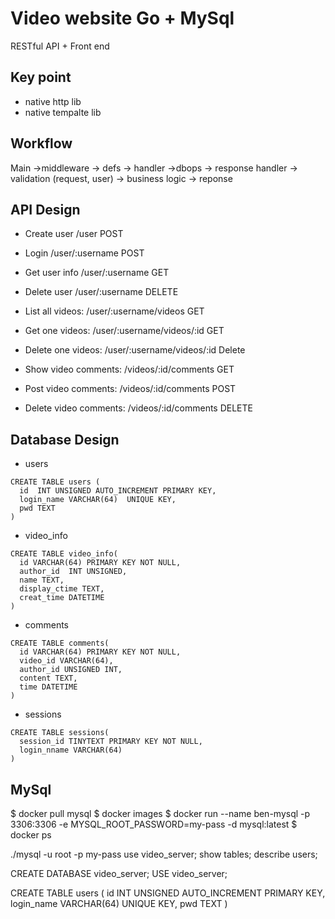 # Video website Go + MySql
RESTful API + Front end


## Key point
- native http lib
- native tempalte lib

## Workflow
 Main ->middleware -> defs -> handler ->dbops -> response
 handler -> validation (request, user) -> business logic -> reponse

## API Design
- Create user  /user  POST
- Login        /user/:username POST
- Get user info  /user/:username GET
- Delete user    /user/:username DELETE


- List all videos:   /user/:username/videos GET
- Get one videos:   /user/:username/videos/:id GET
- Delete one videos:   /user/:username/videos/:id Delete


- Show video comments:   /videos/:id/comments   GET
- Post video comments:   /videos/:id/comments   POST
- Delete video comments:   /videos/:id/comments   DELETE

## Database Design
- users
```
CREATE TABLE users (
  id  INT UNSIGNED AUTO_INCREMENT PRIMARY KEY,
  login_name VARCHAR(64)  UNIQUE KEY,
  pwd TEXT
)
```
- video_info
```
CREATE TABLE video_info(
  id VARCHAR(64) PRIMARY KEY NOT NULL,
  author_id  INT UNSIGNED,
  name TEXT,
  display_ctime TEXT,
  creat_time DATETIME
)
```
- comments
```
CREATE TABLE comments(
  id VARCHAR(64) PRIMARY KEY NOT NULL,
  video_id VARCHAR(64),
  author_id UNSIGNED INT,
  content TEXT,
  time DATETIME
)
```
- sessions
```
CREATE TABLE sessions(
  session_id TINYTEXT PRIMARY KEY NOT NULL,
  login_nname VARCHAR(64)
)
```

## MySql
$ docker pull mysql
$ docker images
$ docker run --name ben-mysql -p 3306:3306 -e MYSQL_ROOT_PASSWORD=my-pass -d mysql:latest
$ docker ps

./mysql -u root -p my-pass
use video_server;
show tables;
describe users;
 
CREATE DATABASE video_server;
USE video_server;

CREATE TABLE users (
  id  INT UNSIGNED AUTO_INCREMENT PRIMARY KEY,
  login_name VARCHAR(64)  UNIQUE KEY,
  pwd TEXT
)

